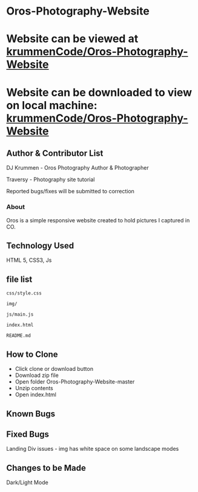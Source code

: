 Oros-Photography-Website
===

# Website can be viewed at [krummenCode/Oros-Photography-Website](https://krummencode.github.io/Oros-Photography-Website/)

# Website can be downloaded to view on local machine: [krummenCode/Oros-Photography-Website](https://github.com/krummenCode/Oros-Photography-Website)


## Author & Contributor List

DJ Krummen - Oros Photography Author & Photographer

Traversy - Photography site tutorial

Reported bugs/fixes will be submitted to correction

### About 

Oros is a simple responsive website created to hold pictures I captured in CO. 


## Technology Used

HTML 5, CSS3, Js

file list
---
```
css/style.css

img/

js/main.js

index.html

README.md
```

How to Clone
---
* Click clone or download button
* Download zip file
* Open folder Oros-Photography-Website-master
* Unzip contents
* Open index.html


Known Bugs
---


Fixed Bugs
---
Landing Div issues - img has white space on some landscape modes

Changes to be Made
---
Dark/Light Mode